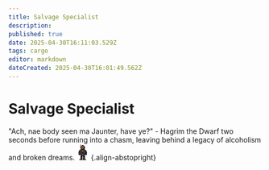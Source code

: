 ```yaml
---
title: Salvage Specialist
description: 
published: true
date: 2025-04-30T16:11:03.529Z
tags: cargo
editor: markdown
dateCreated: 2025-04-30T16:01:49.562Z
---
```


# Salvage Specialist
"Ach, nae body seen ma Jaunter, have ye?" - Hagrim the Dwarf two seconds before running into a chasm, leaving behind a legacy of alcoholism and broken dreams.![salvage_hardsuit.png](/lrp/roles/cargo/salvage_hardsuit.png){.align-abstopright}